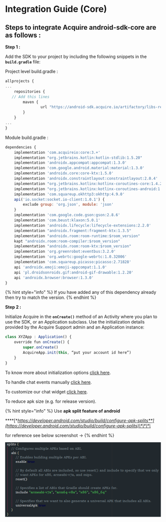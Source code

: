 # Integration Guide \(Core\)

## **Steps to integrate Acquire android-sdk-core are as follows :**

**Step 1 :**

Add the SDK to your project by including the following snippets in the **`build.gradle`** file:

Project level build.gradle :

```javascript
allprojects {
...
    repositories {
   // Add this lines 
        maven {
                url "https://android-sdk.acquire.io/artifactory/libs-release-local/"
        }
    }
...
}

```

Module build.gradle :

```javascript
dependencies {
    implementation 'com.acquireio:core:3.+'
    implementation "org.jetbrains.kotlin:kotlin-stdlib:1.5.20"
    implementation 'androidx.appcompat:appcompat:1.3.0'
    implementation 'com.google.android.material:material:1.3.0'
    implementation 'androidx.core:core-ktx:1.5.0'
    implementation 'androidx.constraintlayout:constraintlayout:2.0.4'
    implementation "org.jetbrains.kotlinx:kotlinx-coroutines-core:1.4.2"
    implementation "org.jetbrains.kotlinx:kotlinx-coroutines-android:1.4.2"
    implementation 'com.squareup.okhttp3:okhttp:4.9.0'
    api('io.socket:socket.io-client:1.0.1') {
        exclude group: 'org.json', module: 'json'
    }
    implementation 'com.google.code.gson:gson:2.8.6'
    implementation 'com.beust:klaxon:5.0.1'
    implementation 'androidx.lifecycle:lifecycle-extensions:2.2.0'
    implementation "androidx.fragment:fragment-ktx:1.3.5"
    implementation "androidx.room:room-runtime:$room_version"
    kapt "androidx.room:room-compiler:$room_version"
    implementation "androidx.room:room-ktx:$room_version"
    implementation 'org.greenrobot:eventbus:3.2.0'
    implementation 'org.webrtc:google-webrtc:1.0.32006'
    implementation 'com.squareup.picasso:picasso:2.71828'
    api 'androidx.emoji:emoji-appcompat:1.1.0'
    api 'pl.droidsonroids.gif:android-gif-drawable:1.2.20'
    api 'androidx.browser:browser:1.3.0'
}
```

{% hint style="info" %}
If you have added any of this dependency already then try to match the version.
{% endhint %}

**Step 2 :**

Initialize Acquire in the **`onCreate()`** method of an Activity where you plan to use the SDK, or an Application subclass. Use the initialization details provided by the Acquire Support admin and an Application instance:

```javascript
class XYZApp : Application() {
    override fun onCreate() {
        super.onCreate()
        AcquireApp.init(this, “put your account id here”)
    }
}
```

To know more about initialization options [click here](start-using-acquire.md#initialize-acquire-sdk). 

To handle chat events manually [click here](../acquire-apis.md#chat-apis). 

To customize our chat widget [click here](../custom-ui-widget.md#customize-chat-widget).

 To reduce apk size \(e.g. for release version\).

{% hint style="info" %}
Use **apk split feature of android** 

\*\*\*\*[**https://developer.android.com/studio/build/configure-apk-splits**](https://developer.android.com/studio/build/configure-apk-splits)\*\*\*\*

for reference see below screenshot -&gt;
{% endhint %}

![](../../.gitbook/assets/image%20%283%29.png)

